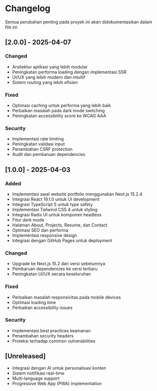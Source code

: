 # Changelog

Semua perubahan penting pada proyek ini akan didokumentasikan dalam file ini.

## [2.0.0] - 2025-04-07

### Changed
- Arsitektur aplikasi yang lebih modular
- Peningkatan performa loading dengan implementasi SSR
- UI/UX yang lebih modern dan intuitif
- Sistem routing yang lebih efisien

### Fixed
- Optimasi caching untuk performa yang lebih baik
- Perbaikan masalah pada dark mode switching
- Peningkatan accessibility score ke WCAG AAA

### Security
- Implementasi rate limiting
- Peningkatan validasi input
- Penambahan CSRF protection
- Audit dan pembaruan dependencies

## [1.0.0] - 2025-04-03

### Added
- Implementasi awal website portfolio menggunakan Next.js 15.2.4
- Integrasi React 19.1.0 untuk UI development
- Integrasi TypeScript 5 untuk type safety
- Implementasi Tailwind CSS 4 untuk styling
- Integrasi Radix UI untuk komponen headless
- Fitur dark mode
- Halaman About, Projects, Resume, dan Contact
- Optimasi SEO dan performa
- Implementasi responsive design
- Integrasi dengan GitHub Pages untuk deployment

### Changed
- Upgrade ke Next.js 15.2 dari versi sebelumnya
- Pembaruan dependencies ke versi terbaru
- Peningkatan UI/UX secara keseluruhan

### Fixed
- Perbaikan masalah responsivitas pada mobile devices
- Optimasi loading time
- Perbaikan accessibility issues

### Security
- Implementasi best practices keamanan
- Penambahan security headers
- Proteksi terhadap common vulnerabilities

## [Unreleased]
- Integrasi dengan AI untuk personalisasi konten
- Sistem notifikasi real-time
- Multi-language support
- Progressive Web App (PWA) implementation